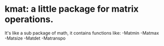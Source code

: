 # kmat: a little package for matrix operations.
It's like a sub package of math, it contains functions like:
    -Matmin
    -Matmax
    -Matsize
    -Matdet
    -Matranspo
